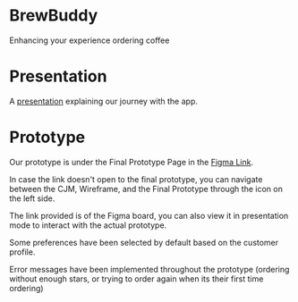 # BrewBuddy
Enhancing your experience ordering coffee

# Presentation
A [presentation](https://docs.google.com/presentation/d/1BZxV7wEr3j-hCPJLmTYCXlwDf12T9e2KXrhsdTfLY3I/edit?usp=sharing) explaining our journey with the app.


# Prototype
Our prototype is under the Final Prototype Page in the [Figma Link](https://www.figma.com/file/fQ7miBRjzlovH0QHbKBnKP/BET-350-Group-Project?type=design&node-id=91%3A10&mode=design&t=8s14l6AddIvQl95y-1).

In case the link doesn't open to the final prototype, you can navigate between the CJM, Wireframe, and the Final Prototype through the icon on the left side.

The link provided is of the Figma board, you can also view it in presentation mode to interact with the actual prototype.

Some preferences have been selected by default based on the customer profile.

Error messages have been implemented throughout the prototype (ordering without enough stars, or trying to order again when its their first time ordering)

